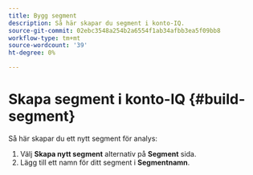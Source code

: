 ```yaml
---
title: Bygg segment
description: Så här skapar du segment i konto-IQ.
source-git-commit: 02ebc3548a254b2a6554f1ab34afbb3ea5f09bb8
workflow-type: tm+mt
source-wordcount: '39'
ht-degree: 0%

---
```


# Skapa segment i konto-IQ {#build-segment}

Så här skapar du ett nytt segment för analys:

1. Välj **Skapa nytt segment** alternativ på **Segment** sida.
1. Lägg till ett namn för ditt segment i **Segmentnamn**.
